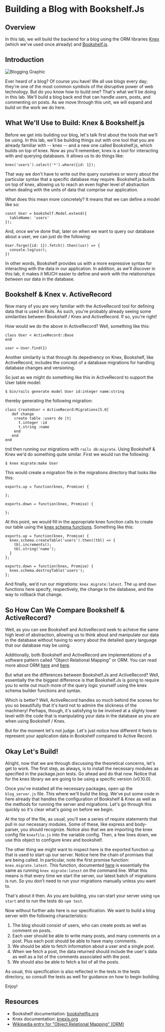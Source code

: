 Building a Blog with Bookshelf.Js
=================================

## Overview

In this lab, we will build the backend for a blog using the ORM libraries [Knex](http://knexjs.org/) (which we've used once already) and [Bookshelf.js](http://bookshelfjs.org/).

## Introduction

![Blogging Graphic](http://ezmiller.s3.amazonaws.com/public/flatiron-imgs/blog.gif)

Ever heard of a blog? Of course you have! We all use blogs every day; they're one of the most common symbols of the disruptive power of web technology. But do you know how to build one? That's what we'll be doing in this lab. We'll build a blog back end that can handle users, posts, and commenting on posts. As we move through this unit, we will expand and build on the work we do here.

## What We'll Use to Build: Knex & Bookshelf.js

Before we get into building our blog, let's talk first about the tools that we'll be using. In this lab, we'll be building things out with one tool that you are already familiar with -- knex -- and a new one called Bookshelf.js, which builds on top of knex. Now as you'll remember, knex is a tool for interacting with and querying databases. It allows us to do things like:

```
knex('users').select('*').where({id: 1});
```

That way we don't have to write out the query ourselves or worry about the particular syntax that a specific database may require. Bookshelf.js builds on top of knex, allowing us to reach an even higher level of abstraction when dealing with the units of data that comprise our application.

What does this mean more concretely? It means that we can define a model like so:

```
const User = bookshelf.Model.extend({
  tableName: 'users'
});
```

And, once we've done that, later on when we want to query our database about a user, we can just do the following:

```
User.forge({id: 1}).fetch().then((usr) => {
  console.log(usr);
})
```

In other words, Bookshelf provides us with a more expressive syntax for interacting with the data in our application. In addition, as we'll discover in this lab, it makes it MUCH easier to define and work with the relationships *between* our data in the database.

## Bookshelf & Knex v. ActiveRecord

Now many of you are very familiar with the ActiveRecord tool for defining data that is used in Rails. As such, you're probably already seeing some similarities between Bookshelf / Knex and ActiveRecord. If so, you're right!

How would we do the above in ActiveRecord? Well, something like this:

```
class User < ActiveRecord::Base
end

user = User.find(1)
```

Another similarity is that through its depednency on Knex, Bookshelf, like ActiveRecord, includes the concept of a database migrations for handling database changes and versioning.

So just as we might do something like this in ActiveRecord to support the User table model:

```
$ bin/rails generate model User id:integer name:string
```

thereby generating the following migration:

```
class CreateUser < ActiveRecord:Migrations[5.0]
   def change
    create table :users do |t|
      t.integer :id
      t.string :name
    end
   end
end
```

tnd then running our migrations with `rails db:migrate`. Using Bookshelf & Knex we'd do something quite similar. First we would run the following:

```
$ knex migrate:make User
```

This would create a migration file in the migrations directory that looks like this:

```
exports.up = function(knex, Promise) {

};

exports.down = function(knex, Promise) {

};
```

At this point, we would fill in the appropriate knex function calls to create our table using the [knex schema functions](http://knexjs.org/#Schema). Something like this:

```
exports.up = function(knex, Promise) {
  knex.schema.createTable('users').then((tbl) => {
    tbl.increments();
    tbl.string('name');
  }
};

exports.down = function(knex, Promise) {
  knex.schema.destroyTable('users');
};
```

And finally, we'd run our migrations: `knex migrate:latest`. The `up` and `down` functions here specify, respectively, the change to the database, and the way to rollback that change.

## So How Can We Compare Bookshelf & ActiveRecord?

Well, as you can see Bookshelf and ActiveRecord seek to achieve the same high level of abstraction, allowing us to think about and manipulate our data in the database without having to worry about the detailed query language that our database may be using.

Additionally, both Bookshelf and ActiveRecord are implementations of a software pattern called "Object Relational Mapping" or ORM. You can read more about ORM [here](http://en.wikipedia.org/wiki/Object-relational_mapping) and [here](https://stackoverflow.com/questions/1279613/what-is-an-orm-and-where-can-i-learn-more-about-it).

But what are the differences between Bookshelf.Js and ActiveRecord? Well, essentially the the biggest difference is that Bookshelf.Js is going to require you to write out much more of the query logic yourself using the knex schema builder functions and syntax.

Which is better? Well, ActiveRecord handles so much behind the scenes for you so beautifully that it's hard not to admire the slickness of the machinery! Perhaps, though, it's satisfying to be involved at a slighly lower level with the code that is manipulating your data in the database as you are when using Bookshelf / Knex.

But for the moment let's not judge. Let's just notice how different it feels to represent your application data in Bookshelf compared to Active Record.

## Okay Let's Build!

Alright, now that we are through discussing the theoretical concerns, let's get to work. The first step, as always, is to install the necessary modules as specified in the package.json tests. Go ahead and do that now. Notice that for the knex library we are going to be using a specific version (v0.10.0).

Once you've installed all the necessary packages, open up the `blog_server.js` file. This where we'll build the blog. We've put some code in here already that handles the configuration of Bookshelf & Knex as well as the methods for running the server and migrations. Let's go through this quickly so it's clear what's going on before we begin.

At the top of the file, as usual, you'll see a series of require statements that pull in our necessary modules. Some of these, like express and body-parser, you should recognize. Notice also that we are importing the knex config file `knexfile.js` into the variable config. Then, a few lines down, we use this object to configure knex and bookshelf.

The other thing we might want to inspect here is the exported function `up` that is used to start up our server. Notice here the chain of promises that are being called. In particular, note the first promise function: `knex.migrate.latest`. This function, documented [here](http://knexjs.org/#Migrations-latest) is essentially the same as running `knex migrate:latest` on the command line. What this means is that every time we start the server, our latest batch of migrations is run. So you don't need to run your migrations manually unless you want to.

That's about it then. As you are building, you can start your server using `npm start` and to run the tests do `npm test`.

Now without further ado here is our specification. We want to build a blog server with the following characteristics:

1. The blog should consist of users, who can create posts as well as comment on posts.
2. Each user should be able to write many posts, and many comments on a post. Plus each post should be able to have many comments.
3. We should be able to fetch information about a user and a single post.
4. When we fetch a post, the data returned should include the user's data as well as a list of the comments associated with the post.
5. We should also be able to fetch a list of all the posts.

As usual, this specification is also reflected in the tests in the tests directory, so consult the tests as well for guidance on how to begin building.

Enjoy!

## Resources

* Bookshelf documentation: [bookshelfjs.org](http://bookshelfjs.org)
* Knex documentation: [knexjs.org](http://knexjs.org)
* [Wikipedia entry for "Object Relational Mapping" (ORM)](https://en.wikipedia.org/wiki/Object-relational_mapping)
